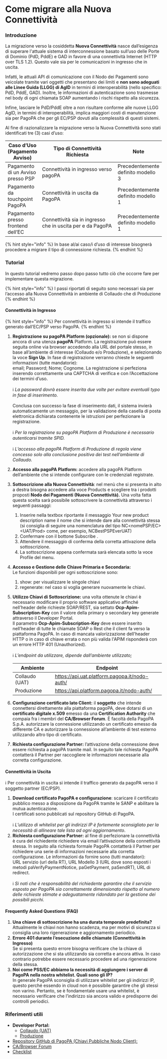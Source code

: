 # Come migrare alla Nuova Connettività

### Introduzione

La migrazione verso la cosiddetta **Nuova Connettività** nasce dall’esigenza di superare l'attuale sistema di interconnessione basato sull’uso delle Porte di Dominio (PdD, PddE) e GAD in favore di una connettività Internet (HTTP over TLS 1.2). Questo vale sia per le comunicazioni in ingresso che in uscita.

Infatti, le attuali API di comunicazione con il Nodo dei Pagamenti sono veicolate tramite vari oggetti che presentano dei limiti e **non sono adeguati alle Linee Guida (LLGG) di AgID** in termini di interoperabilità (nello specifico: PdD, PddE, GAD). Inoltre, le informazioni di autenticazione sono trasmesse nel body di ogni chiamata SOAP aumentando i rischi rispetto alla sicurezza.

Infine, lasciare le PdD/PddE oltre a non risultare conforme alle nuove LLGG AgID, in termini di interoperabilità, implica maggiori costi di manutenzione sia per PagoPA che per gli EC/PSP dovuti alla complessità di questi sistemi.

Al fine di razionalizzare la migrazione verso la Nuova Connettività sono stati identificati tre (3) casi d’uso:

<table><thead><tr><th>Caso d’Uso (Pagamento Avviso)</th><th width="271.3333333333333">Tipo di Connettività Richiesta</th><th>Note</th></tr></thead><tbody><tr><td>Pagamento di un Avviso presso PSP</td><td>Connettività in ingresso verso pagoPA</td><td>Precedentemente definito modello 3 </td></tr><tr><td>Pagamento da touchpoint PagoPA</td><td>Connettività in uscita da PagoPA</td><td>Precedentemente definito modello 1</td></tr><tr><td>Pagamento presso frontend dell’EC</td><td>Connettività sia in ingresso che in uscita per e da PagoPA</td><td>Precedentemente definito modello 1</td></tr></tbody></table>

{% hint style="info" %}
In base al/ai caso/i d’uso di interesse bisognerà procedere a migrare il tipo di connessione richiesta.
{% endhint %}

### Tutorial&#x20;

In questo tutorial vedremo passo dopo passo tutto ciò che occorre fare per implementare questa migrazione.&#x20;

{% hint style="info" %}
&#x20;I passi riportati di seguito sono necessari sia per l’accesso alla Nuova Connettività in ambiente di Collaudo che di Produzione
{% endhint %}

#### Connettività in Ingresso

{% hint style="info" %}
Per connettività in ingresso si intende il traffico generato dall’EC/PSP verso PagoPA.
{% endhint %}

1. **Registrazione su pagoPA Platform (opzionale):** se non si dispone ancora di una utenza  **pagoPA** Platform. La registrazione può essere seguita online via browser accedendo alla URL del portale stesso, in base all’ambiente di interesse (Collaudo e/o Produzione), e selezionando la voce **Sign Up**.  In fase di registrazione verranno chieste le seguenti informazioni (tutte mandatorie):\
   email; Password; Nome; Cognome. La registrazione si perfeziona inserendo correttamente una CAPTCHA di verifica e con l’Accettazione dei termini d’uso.\
   \
   ℹ️ _La password dovrà essere inserita due volte per evitare eventuali typo in fase di inserimento._\
   \
   Conclusa con successo la fase di inserimento dati, il sistema invierà automaticamente un messaggio, per la validazione della casella di posta elettronica dichiarata contenente le istruzioni per perfezionare  la registrazione.\
   \
   ℹ️ _Per la registrazione su pagoPA Platform di Produzione è necessario autenticarsi tramite SPID._\
   \
   ℹ️ _L’accesso alla pagoPA Platform di Produzione di regola viene concesso solo alla conclusione positiva dei test nell’ambiente di Collaudo._
2. **Accesso alla pagoPA Platform:** accedere alla pagoPA Platform dell’ambiente che si intende configurare con le credenziali registrate.
3. **Sottoscrizione alla Nuova Connettività**: nel menù che si presenta in alto a destra bisogna accedere alla voce Products e scegliere tra i prodotti proposti **Nodo dei Pagamenti (Nuova Connettività).** Una volta fatta questa scelta sarà possibile sottoscrivere la connettività attraverso i seguenti passaggi:
   1. Inserire nella textbox riportante il messaggio Your new product description name il nome che si intende dare alla connettività stessa (si consiglia di seguire una nomenclatura del tipo NC\<nomePSP/EC>\<UAT/Prod> come, per esempio, NCBestPSPEverUAT)
   2. Confermare con il bottone Subscribe .
   3. Attendere il messaggio di conferma della corretta attivazione della sottoscrizione.
   4. La sottoscrizione appena confermata sarà elencata sotto la voce Profile del menu.
4. **Accesso e Gestione delle Chiave Primaria e Secondaria:**\
   Le funzioni disponibili per ogni sottoscrizione sono:
   1. show: per visualizzare le singole chiavi
   2. regenerate: nel caso si voglia generare nuovamente le chiavi.
5.  **Utilizzo Chiavi di Sottoscrizione:** una volta ottenute le chiavi è necessario modificare il proprio software applicativo affinché  nell’header delle richieste SOAP/REST, sia settato **Ocp-Apim-Subscription-Key** con il valore della primary o secondary key generate attraverso il Developer Portal. \
    Il parametro **Ocp-Apim-Subscription-Key** deve essere inserito nell’header di tutte le chiamate SOAP o Rest che il client fa verso la piattaforma PagoPA. In caso di mancata valorizzazione dell'header HTTP o in caso di chiave errata o non più valida l'APIM risponderà con un errore HTTP 401 (Unauthorized).\
    \
    ℹ️ _L’endpoint da utilizzare, dipende dall’ambiente utilizzato;_

    | Ambiente       | Endpoint                                      |
    | -------------- | --------------------------------------------- |
    | Collaudo (UAT) | https://api.uat.platform.pagopa.it/nodo-auth/ |
    | Produzione     | https://api.platform.pagopa.it/nodo-auth/     |
6.  **Configurazione certificato lato Client:** il **soggetto** che intende connettersi direttamente alla piattaforma pagoPA, deve dotarsi di un **certificato digitale x.509** emesso da una **Certification Authority** che compaia fra i membri del **CA/Browser Forum**. È facoltà della PagoPA S.p.A. autorizzare la connessione utilizzando un certificato emesso da differente CA e autorizzare la connessione all’ambiente di test esterno utilizzando altro tipo di certificato.


7. **Richiesta configurazione Partner:** l’attivazione della connessione deve essere richiesta a pagoPA tramite mail. In seguito tale richiesta PagoPA contatterà il Partner per raccogliere le informazioni necessarie alla corretta configurazione.

#### Connettività in Uscita

ℹ️ Per connettività in uscita si intende il traffico generato da pagoPA verso il soggetto partner (EC/PSP).

1. **Download certificato PagoPA e configurazione**: scaricare il certificato pubblico messo a disposizione da PagoPA tramite le SANP e abilitare la mutua autenticazione.\
   I certificati sono pubblicati sul repository GitHub di PagoPA.\
   \
   ℹ️ _L’utilizzo di whitelist per gli indirizzi IP è fortemente sconsigliato per la necessità di allineare tale lista ad ogni aggiornamento_.
2. **Richiesta configurazione Partner:** al fine di perfezionare la connettività è cura del richiedente richiedere via email l’attivazione della connettività stessa. In seguito alla richiesta formale PagoPA contatterà il Partner per richiedere una serie di informazioni necessarie alla corretta configurazione. Le informazioni da fornire sono (tutti mandatori):\
   URL servizio (url della RT), URL Modello 3 (URL  dove sono esposti i metodi paVerifyPaymentNotice, paGetPayment, paSendRT), URL  di redirect.\
   \
   ℹ️ _Si noti che è responsabilità del richiedente garantire che il servizio esposto per PagoPA sia correttamente dimensionato rispetto al numero delle richieste stimate e adeguatamente  ridondato per la gestione dei possibili picchi_.

#### Frequently Asked Questions (FAQ)

1. **Una chiave di sottoscrizione ha una durata temporale predefinita?**\
   Attualmente le chiavi non hanno scadenza, ma per motivi di sicurezza si consiglia una loro rigenerazione e aggiornamento periodico.
2. **Errore 401 durante l’esecuzione delle chiamate (Connettività in Ingresso)**\
   Se si presenta questo errore bisogna verificare che la chiave di autorizzazione che si sta utilizzando sia corretta e ancora attiva. In caso contrario potrebbe essere necessario procedere ad una rigenerazione della stessa.
3. **Noi come PSS/EC abbiamo la necessità di aggiungere i server di PagoPA nella nostra whitelist. Quali sono gli IP?**\
   In generale PagoPA sconsiglia di utilizzare whitelist per gli indirizzi IP, questo perché essendo in cloud non è possibile garantire che gli stessi non varino. Pertanto, se è fondamentale usare una whitelist, è necessario verificare che l’indirizzo sia ancora valido e predisporre dei controlli periodici.

### Riferimenti utili

* **Developer Portal:**
  * [Collaudo (UAT)](https://portal.uat.platform.pagopa.it/)&#x20;
  * [Produzione](https://selfcare.pagopa.it/auth/login?onSuccess=dashboard)
* [Repository GitHub di PagoPA (Chiavi Pubbliche Nodo Client):](https://github.com/pagopa/pagopa-node-forwarder/)
* [CA/Browser Forum](https://cabforum.org/members/)
* [Checklist](https://files.gitbook.com/v0/b/gitbook-x-prod.appspot.com/o/spaces%2F0daUnj7noyDC76EK6Bii%2Fuploads%2FT5MievQUDpHih5uy2zZx%2FChecklist\_Migrazione\_alla\_nuova\_connettivita.pdf?alt=media\&token=dc5cb275-7551-44ab-be1a-7c17ca50ada8)
